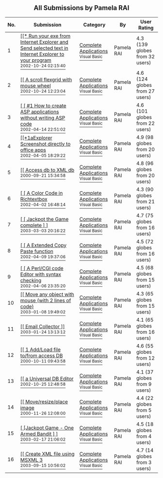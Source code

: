 ﻿<div align="center">

## All Submissions by Pamela RAI

</div>

No.  | Submission | Category | By   | User Rating
---- | ---------- | -------- | ---- | -----------
1 | [\[\[\* Run your exe from Internet Explorer and Send selected text in Internet Explorer to your program<br /><sup>2002-10-24 02:15:40</sup>](https://github.com/Planet-Source-Code/pamela-rai-run-your-exe-from-internet-explorer-and-send-selected-text-in-internet-explorer__1-40102) | [Complete Applications<br /><sup>Visual Basic</sup>](../ByCategory/complete-applications__1-27.md) | Pamela RAI | 4.3 (139 globes from 32 users)
2 | [\[\[ A scroll flexgrid with mouse wheel<br /><sup>2002-10-24 12:23:04</sup>](https://github.com/Planet-Source-Code/pamela-rai-a-scroll-flexgrid-with-mouse-wheel__1-40122) | [Complete Applications<br /><sup>Visual Basic</sup>](../ByCategory/complete-applications__1-27.md) | Pamela RAI | 4.6 (124 globes from 27 users)
3 | [\[ \[ \#1 How to create ASP applications without writing ASP code<br /><sup>2002-04-14 22:51:02</sup>](https://github.com/Planet-Source-Code/pamela-rai-1-how-to-create-asp-applications-without-writing-asp-code__1-33802) | [Complete Applications<br /><sup>Visual Basic</sup>](../ByCategory/complete-applications__1-27.md) | Pamela RAI | 4.6 (101 globes from 22 users)
4 | [\[\[\*1aExplorer Screenshot directly to office apps<br /><sup>2002-04-05 18:29:22</sup>](https://github.com/Planet-Source-Code/pamela-rai-1aexplorer-screenshot-directly-to-office-apps__1-33471) | [Complete Applications<br /><sup>Visual Basic</sup>](../ByCategory/complete-applications__1-27.md) | Pamela RAI | 4.9 (98 globes from 20 users)
5 | [\[\[ Access db to XML db<br /><sup>2000-09-21 15:34:58</sup>](https://github.com/Planet-Source-Code/pamela-rai-access-db-to-xml-db__1-48513) | [Complete Applications<br /><sup>Visual Basic</sup>](../ByCategory/complete-applications__1-27.md) | Pamela RAI | 4.8 (96 globes from 20 users)
6 | [\[ \[ A Color Code in Richtextbox<br /><sup>2002-04-02 16:48:14</sup>](https://github.com/Planet-Source-Code/pamela-rai-a-color-code-in-richtextbox__1-33350) | [Complete Applications<br /><sup>Visual Basic</sup>](../ByCategory/complete-applications__1-27.md) | Pamela RAI | 4.3 (90 globes from 21 users)
7 | [\[ \[ Jackpot the Game complete \] \]<br /><sup>2003-03-03 20:16:22</sup>](https://github.com/Planet-Source-Code/pamela-rai-jackpot-the-game-complete__1-43710) | [Complete Applications<br /><sup>Visual Basic</sup>](../ByCategory/complete-applications__1-27.md) | Pamela RAI | 4.7 (75 globes from 16 users)
8 | [\[ \[ A Extended Copy Paste function<br /><sup>2002-04-09 19:37:06</sup>](https://github.com/Planet-Source-Code/pamela-rai-a-extended-copy-paste-function__1-33635) | [Complete Applications<br /><sup>Visual Basic</sup>](../ByCategory/complete-applications__1-27.md) | Pamela RAI | 4.5 (72 globes from 16 users)
9 | [\[ \[ A Perl/CGI code Editor with syntax checking<br /><sup>2002-04-06 23:35:20</sup>](https://github.com/Planet-Source-Code/pamela-rai-a-perl-cgi-code-editor-with-syntax-checking__1-33538) | [Complete Applications<br /><sup>Visual Basic</sup>](../ByCategory/complete-applications__1-27.md) | Pamela RAI | 4.5 (68 globes from 15 users)
10 | [\[\[ Move any object with mouse \(with 2 lines of code\)<br /><sup>2003-01-08 19:49:02</sup>](https://github.com/Planet-Source-Code/pamela-rai-move-any-object-with-mouse-with-2-lines-of-code__1-42282) | [Complete Applications<br /><sup>Visual Basic</sup>](../ByCategory/complete-applications__1-27.md) | Pamela RAI | 4.3 (65 globes from 15 users)
11 | [\[\[ Email Collector \]\]<br /><sup>2003-01-24 13:13:12</sup>](https://github.com/Planet-Source-Code/pamela-rai-email-collector__1-42790) | [Complete Applications<br /><sup>Visual Basic</sup>](../ByCategory/complete-applications__1-27.md) | Pamela RAI | 4.1 (65 globes from 16 users)
12 | [\[\[ 1 Add/Load file to/from access DB<br /><sup>2000-10-11 09:43:58</sup>](https://github.com/Planet-Source-Code/pamela-rai-1-add-load-file-to-from-access-db__1-40166) | [Complete Applications<br /><sup>Visual Basic</sup>](../ByCategory/complete-applications__1-27.md) | Pamela RAI | 4.6 (55 globes from 12 users)
13 | [\[\[ a Universal DB Editor<br /><sup>2002-10-25 12:48:58</sup>](https://github.com/Planet-Source-Code/pamela-rai-a-universal-db-editor__1-40170) | [Complete Applications<br /><sup>Visual Basic</sup>](../ByCategory/complete-applications__1-27.md) | Pamela RAI | 4.1 (37 globes from 9 users)
14 | [\[\[ Move/resize/place image<br /><sup>2000-11-26 12:08:00</sup>](https://github.com/Planet-Source-Code/pamela-rai-move-resize-place-image__1-42278) | [Complete Applications<br /><sup>Visual Basic</sup>](../ByCategory/complete-applications__1-27.md) | Pamela RAI | 4.4 (22 globes from 5 users)
15 | [\[ \[Jackpot Game \- One Armed Bandit  \] \]<br /><sup>2003-02-17 21:06:02</sup>](https://github.com/Planet-Source-Code/pamela-rai-jackpot-game-one-armed-bandit__1-43309) | [Complete Applications<br /><sup>Visual Basic</sup>](../ByCategory/complete-applications__1-27.md) | Pamela RAI | 4.5 (18 globes from 4 users)
16 | [\[\[ Create XML file using MSXML 3<br /><sup>2003-09-15 10:56:02</sup>](https://github.com/Planet-Source-Code/pamela-rai-create-xml-file-using-msxml-3__1-48512) | [Complete Applications<br /><sup>Visual Basic</sup>](../ByCategory/complete-applications__1-27.md) | Pamela RAI | 4.7 (14 globes from 3 users)
